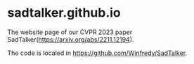 # sadtalker.github.io

The website page of our CVPR 2023 paper SadTalker(https://arxiv.org/abs/2211.12194).

The code is localed in https://github.com/Winfredy/SadTalker.
